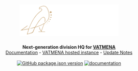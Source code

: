 <h1 align="center">
    <img src="static/hayya.png" height="100" />
</h1>
<div align="center">
 <strong>
   Next-generation division HQ for <a href="https://vatsim.me">VATMENA</a>
</strong>
<br>
<a href="https://hayya.vatsim.me/docs">Documentation</a> - <a href="https://hayya.vatsim.me">VATMENA hosted instance</a> - <a href="https://github.com/VATMENA/hayya/releases">Update Notes</a> 
</div>

<br>

<div align="center">
    <a href="https://github.com/VATMENA/hayya/releases"><img alt="GitHub package.json version" src="https://img.shields.io/github/package-json/v/VATMENA/hayya"></a>
    <a href="https://hayya.vatsim.me/docs"><img alt="documentation" src="https://img.shields.io/badge/docs-latest-blue.svg"/></a>
</div>
